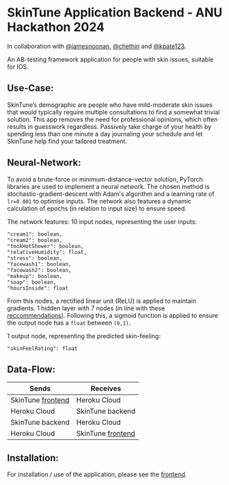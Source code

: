 # SkinTune Application Backend - ANU Hackathon 2024

In collaboration with [@jamesnoonan](https://github.com/jamesnoonan), [@chethin](https://github.com/Chethin) and [@kpate123](https://github.com/kpate123).

An AB-testing framework application for people with skin issues, suitable for IOS.

## Use-Case:

SkinTune’s demographic are people who have mild-moderate skin issues that would typically require 
multiple consultations to find a somewhat trivial solution. This app removes the need for professional
opinions, which often results in guesswork regardless. Passively take charge of your health by spending 
less than one minute a day journaling your schedule and let SkinTune help find your tailored treatment.

## Neural-Network:

To avoid a brute-force or minimum-distance-vector solution, PyTorch libraries are used to implement a neural network.
The chosen method is stochastic-gradient-descent with Adam's algorithm and a learning rate of `lr=0.001` to optimise inputs.
The network also features a dynamic calculation of epochs (in relation to input size) to ensure speed.

The network features:
10 input nodes, representing the user inputs: 
```
"cream1": boolean,
"cream2": boolean,
"tookHotShower": boolean,
"relativeHumidity": float,
"stress": boolean,
"facewash1": boolean,
"facewash2": boolean,
"makeup": boolean,
"soap": boolean,
"hoursInside": float
```

From this nodes, a rectified linear unit (ReLU) is applied to maintain gradients.
1 hidden layer with 7 nodes (in line with these [reccommendations](https://medium.com/geekculture/introduction-to-neural-network-2f8b8221fbd3)).
Following this, a sigmoid function is applied to ensure the output node has a `float` between `(0,1)`.

1 output node, representing the predicted skin-feeling:
```
"skinFeelRating": float
```

## Data-Flow:

| Sends    | Receives |
| -------- | ------- |
| SkinTune [frontend](https://github.com/BillyJaf/hackathon_frontend)  | Heroku Cloud    |
| Heroku Cloud | SkinTune backend     |
| SkinTune backend    | Heroku Cloud    |
| Heroku Cloud  | SkinTune [frontend](https://github.com/BillyJaf/hackathon_frontend)    |

## Installation:

For installation / use of the application, please see the [frontend](https://github.com/BillyJaf/hackathon_frontend).
